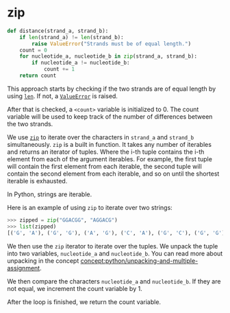 # zip

```python
def distance(strand_a, strand_b):
    if len(strand_a) != len(strand_b):
        raise ValueError("Strands must be of equal length.")
    count = 0
    for nucleotide_a, nucleotide_b in zip(strand_a, strand_b):
        if nucleotide_a != nucleotide_b:
            count += 1
    return count
```

This approach starts by checking if the two strands are of equal length by using [`len`][len].
If not, a [`ValueError`][value-error] is raised.

After that is checked, a `<count>` variable is initialized to 0.
The count variable will be used to keep track of the number of differences between the two strands.

We use [`zip`][zip] to iterate over the characters in `strand_a` and `strand_b` simultaneously.
`zip` is a built in function.
It takes any number of iterables and returns an iterator of tuples.
Where the i-th tuple contains the i-th element from each of the argument iterables.
For example, the first tuple will contain the first element from each iterable, the second tuple will contain the second element from each iterable, and so on until the shortest iterable is exhausted.

In Python, strings are iterable.

Here is an example of using `zip` to iterate over two strings:

```python
>>> zipped = zip("GGACGG", "AGGACG")
>>> list(zipped)
[('G', 'A'), ('G', 'G'), ('A', 'G'), ('C', 'A'), ('G', 'C'), ('G', 'G')]
```

We then use the `zip` iterator to iterate over the tuples.
We unpack the tuple into two variables, `nucleotide_a` and `nucleotide_b`.
You can read more about unpacking in the concept [concept:python/unpacking-and-multiple-assignment]().

We then compare the characters `nucleotide_a` and `nucleotide_b`.
If they are not equal, we increment the count variable by 1.

After the loop is finished, we return the count variable.

[len]: https://docs.python.org/3/library/functions.html?#len
[value-error]: https://docs.python.org/3/library/exceptions.html#ValueError
[zip]: https://docs.python.org/3.3/library/functions.html#zip
